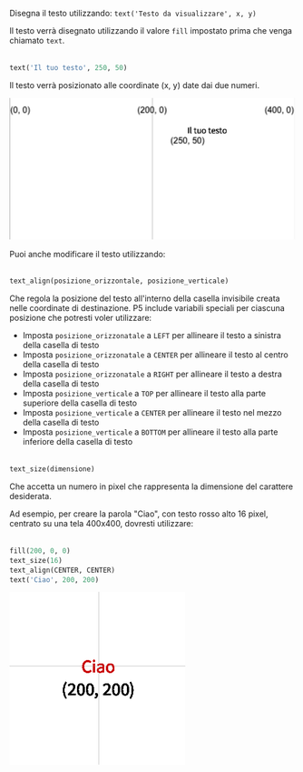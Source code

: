 Disegna il testo utilizzando: `text('Testo da visualizzare', x, y)`

Il testo verrà disegnato utilizzando il valore `fill` impostato prima che venga chiamato `text`.

```python

text('Il tuo testo', 250, 50)

```

Il testo verrà posizionato alle coordinate (x, y) date dai due numeri.

!['Il tuo testo' viene visualizzato su una griglia con la posizione (250, 50) contrassegnata nell'angolo in basso a sinistra.](images/text_grid.png)

Puoi anche modificare il testo utilizzando:

```python

text_align(posizione_orizzontale, posizione_verticale) 

```

Che regola la posizione del testo all'interno della casella invisibile creata nelle coordinate di destinazione. P5 include variabili speciali per ciascuna posizione che potresti voler utilizzare:

 - Imposta `posizione_orizzonatale` a `LEFT` per allineare il testo a sinistra della casella di testo
 - Imposta `posizione_orizzonatale` a `CENTER` per allineare il testo al centro della casella di testo
 - Imposta `posizione_orizzonatale` a `RIGHT` per allineare il testo a destra della casella di testo
 - Imposta `posizione_verticale` a `TOP` per allineare il testo alla parte superiore della casella di testo
 - Imposta `posizione_verticale` a `CENTER` per allineare il testo nel mezzo della casella di testo
 - Imposta `posizione_verticale` a `BOTTOM` per allineare il testo alla parte inferiore della casella di testo

```python

text_size(dimensione)

```

Che accetta un numero in pixel che rappresenta la dimensione del carattere desiderata.

Ad esempio, per creare la parola "Ciao", con testo rosso alto 16 pixel, centrato su una tela 400x400, dovresti utilizzare:

```python

fill(200, 0, 0)
text_size(16)
text_align(CENTER, CENTER)
text('Ciao', 200, 200)

```

!["Ciao" appare in testo rosso, centrato su una griglia contrassegnata (200, 200).](images/all_features.png) 
